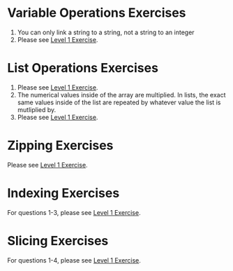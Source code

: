 # Variable Operations Exercises
1. You can only link a string to a string, not a string to an integer 
2. Please see [Level 1 Exercise](https://github.com/MiguelSwampy/pscyh403/blob/main/Assignment3/Level%201%20Exercises).
# List Operations Exercises
1. Please see [Level 1 Exercise](https://github.com/MiguelSwampy/pscyh403/blob/main/Assignment3/Level%201%20Exercises). 
2. The numerical values inside of the array are multiplied. In lists, the exact same values inside of the list are repeated by whatever value the list is mutliplied by. 
3. Please see [Level 1 Exercise](https://github.com/MiguelSwampy/pscyh403/blob/main/Assignment3/Level%201%20Exercises).
# Zipping Exercises 
Please see [Level 1 Exercise](https://github.com/MiguelSwampy/pscyh403/blob/main/Assignment3/Level%201%20Exercises). 
# Indexing Exercises 
For questions 1-3, please see [Level 1 Exercise](https://github.com/MiguelSwampy/pscyh403/blob/main/Assignment3/Level%201%20Exercises). 
# Slicing Exercises
For questions 1-4, please see [Level 1 Exercise](https://github.com/MiguelSwampy/pscyh403/blob/main/Assignment3/Level%201%20Exercises). 
